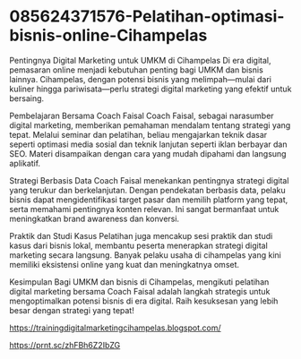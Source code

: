 # 085624371576-Pelatihan-optimasi-bisnis-online-Cihampelas
Pentingnya Digital Marketing untuk UMKM di Cihampelas
Di era digital, pemasaran online menjadi kebutuhan penting bagi UMKM dan bisnis lainnya. Cihampelas, dengan potensi bisnis yang melimpah—mulai dari kuliner hingga pariwisata—perlu strategi digital marketing yang efektif untuk bersaing.

Pembelajaran Bersama Coach Faisal
Coach Faisal, sebagai narasumber digital marketing, memberikan pemahaman mendalam tentang strategi yang tepat. Melalui seminar dan pelatihan, beliau mengajarkan teknik dasar seperti optimasi media sosial dan teknik lanjutan seperti iklan berbayar dan SEO. Materi disampaikan dengan cara yang mudah dipahami dan langsung aplikatif.

Strategi Berbasis Data
Coach Faisal menekankan pentingnya strategi digital yang terukur dan berkelanjutan. Dengan pendekatan berbasis data, pelaku bisnis dapat mengidentifikasi target pasar dan memilih platform yang tepat, serta memahami pentingnya konten relevan. Ini sangat bermanfaat untuk meningkatkan brand awareness dan konversi.

Praktik dan Studi Kasus
Pelatihan juga mencakup sesi praktik dan studi kasus dari bisnis lokal, membantu peserta menerapkan strategi digital marketing secara langsung. Banyak pelaku usaha di cihampelas yang kini memiliki eksistensi online yang kuat dan meningkatnya omset.

Kesimpulan
Bagi UMKM dan bisnis di Cihampelas, mengikuti pelatihan digital marketing bersama Coach Faisal adalah langkah strategis untuk mengoptimalkan potensi bisnis di era digital. Raih kesuksesan yang lebih besar dengan strategi yang tepat!

https://trainingdigitalmarketingcihampelas.blogspot.com/

https://prnt.sc/zhFBh6Z2IbZG
